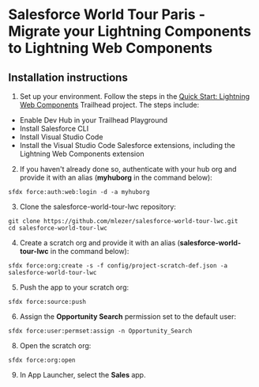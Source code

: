 # Salesforce World Tour Paris - Migrate your Lightning Components to Lightning Web Components

## Installation instructions

1. Set up your environment. Follow the steps in the [Quick Start: Lightning Web Components](https://trailhead.salesforce.com/content/learn/projects/quick-start-lightning-web-components/) Trailhead project. The steps include:

-   Enable Dev Hub in your Trailhead Playground
-   Install Salesforce CLI
-   Install Visual Studio Code
-   Install the Visual Studio Code Salesforce extensions, including the Lightning Web Components extension

2. If you haven't already done so, authenticate with your hub org and provide it with an alias (**myhuborg** in the command below):

```
sfdx force:auth:web:login -d -a myhuborg
```

3. Clone the salesforce-world-tour-lwc repository:

```
git clone https://github.com/mlezer/salesforce-world-tour-lwc.git
cd salesforce-world-tour-lwc
```

4. Create a scratch org and provide it with an alias (**salesforce-world-tour-lwc** in the command below):

```
sfdx force:org:create -s -f config/project-scratch-def.json -a salesforce-world-tour-lwc
```

5. Push the app to your scratch org:

```
sfdx force:source:push
```

6. Assign the **Opportunity Search** permission set to the default user:

```
sfdx force:user:permset:assign -n Opportunity_Search
```

8. Open the scratch org:

```
sfdx force:org:open
```

9.  In App Launcher, select the **Sales** app.